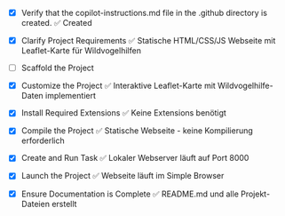<!-- - [x] Scaffold the Project ✅ Statische Webseite mit HTML/CSS/JS erstelltfile to provide workspace-specific custom instructions to Copilot. For more details, visit https://code.visualstudio.com/docs/copilot/copilot-customization#_use-a-githubcopilotinstructionsmd-file -->
- [x] Verify that the copilot-instructions.md file in the .github directory is created. ✅ Created

- [x] Clarify Project Requirements ✅ Statische HTML/CSS/JS Webseite mit Leaflet-Karte für Wildvogelhilfen

- [ ] Scaffold the Project
	<!--
	Ensure that the previous step has been marked as completed.
	Call project setup tool with projectType parameter.
	Run scaffolding command to create project files and folders.
	Use '.' as the working directory.
	If no appropriate projectType is available, search documentation using available tools.
	Otherwise, create the project structure manually using available file creation tools.
	-->

- [x] Customize the Project ✅ Interaktive Leaflet-Karte mit Wildvogelhilfe-Daten implementiert

- [x] Install Required Extensions ✅ Keine Extensions benötigt

- [x] Compile the Project ✅ Statische Webseite - keine Kompilierung erforderlich

- [x] Create and Run Task ✅ Lokaler Webserver läuft auf Port 8000

- [x] Launch the Project ✅ Webseite läuft im Simple Browser

- [x] Ensure Documentation is Complete ✅ README.md und alle Projekt-Dateien erstellt
